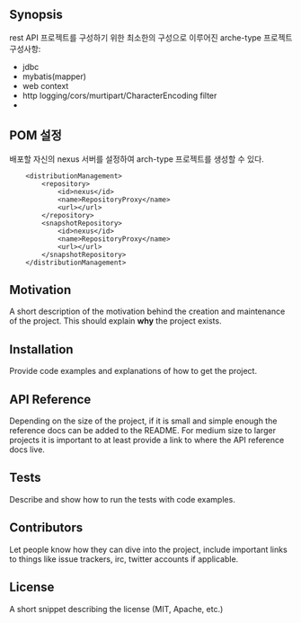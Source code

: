 ## Synopsis
rest API 프로젝트를 구성하기 위한 최소한의 구성으로 이루어진 arche-type 프로젝트
구성사항:
 - jdbc
 - mybatis(mapper)
 - web context
 - http logging/cors/murtipart/CharacterEncoding filter
 - 


## POM 설정
배포할 자신의 nexus 서버를 설정하여 arch-type 프로젝트를 생성할 수 있다. 
```
    <distributionManagement>
        <repository>
            <id>nexus</id>
            <name>RepositoryProxy</name>
            <url></url>
        </repository>
        <snapshotRepository>
            <id>nexus</id>
            <name>RepositoryProxy</name>
            <url></url>
        </snapshotRepository>
    </distributionManagement>
```

## Motivation

A short description of the motivation behind the creation and maintenance of the project. This should explain **why** the project exists.

## Installation

Provide code examples and explanations of how to get the project.

## API Reference

Depending on the size of the project, if it is small and simple enough the reference docs can be added to the README. For medium size to larger projects it is important to at least provide a link to where the API reference docs live.

## Tests

Describe and show how to run the tests with code examples.

## Contributors

Let people know how they can dive into the project, include important links to things like issue trackers, irc, twitter accounts if applicable.

## License

A short snippet describing the license (MIT, Apache, etc.)
